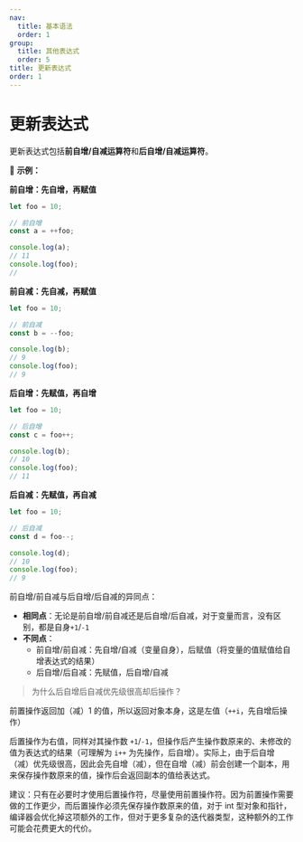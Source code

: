 ```yaml
---
nav:
  title: 基本语法
  order: 1
group:
  title: 其他表达式
  order: 5
title: 更新表达式
order: 1
---
```


# 更新表达式

更新表达式包括**前自增/自减运算符**和**后自增/自减运算符**。

🌰 **示例：**

**前自增：先自增，再赋值**

```js
let foo = 10;

// 前自增
const a = ++foo;

console.log(a);
// 11
console.log(foo);
//
```

**前自减：先自减，再赋值**

```js
let foo = 10;

// 前自减
const b = --foo;

console.log(b);
// 9
console.log(foo);
// 9
```

**后自增：先赋值，再自增**

```js
let foo = 10;

// 后自增
const c = foo++;

console.log(b);
// 10
console.log(foo);
// 11
```

**后自减：先赋值，再自减**

```js
let foo = 10;

// 后自减
const d = foo--;

console.log(d);
// 10
console.log(foo);
// 9
```

前自增/前自减与后自增/后自减的异同点：

- **相同点**：无论是前自增/前自减还是后自增/后自减，对于变量而言，没有区别，都是自身`+1`/`-1`
- **不同点**：
  - 前自增/前自减：先自增/自减（变量自身），后赋值（将变量的值赋值给自增表达式的结果）
  - 后自增/后自减：先赋值，后自增/自减

> 为什么后自增后自减优先级很高却后操作？

前置操作返回加（减）1 的值，所以返回对象本身，这是左值（`++i`，先自增后操作）

后置操作为右值，同样对其操作数 `+1`/`-1`，但操作后产生操作数原来的、未修改的值为表达式的结果（可理解为 `i++` 为先操作，后自增）。实际上，由于后自增（减）优先级很高，因此会先自增（减），但在自增（减）前会创建一个副本，用来保存操作数原来的值，操作后会返回副本的值给表达式。

建议：只有在必要时才使用后置操作符，尽量使用前置操作符。因为前置操作需要做的工作更少，而后置操作必须先保存操作数原来的值，对于 int 型对象和指针，编译器会优化掉这项额外的工作，但对于更多复杂的迭代器类型，这种额外的工作可能会花费更大的代价。
